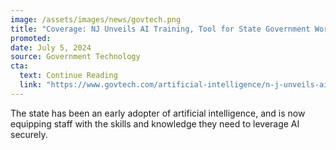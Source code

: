 ```yaml
---
image: /assets/images/news/govtech.png
title: "Coverage: NJ Unveils AI Training, Tool for State Government Workers"
promoted: 
date: July 5, 2024
source: Government Technology
cta:
  text: Continue Reading
  link: "https://www.govtech.com/artificial-intelligence/n-j-unveils-ai-training-tool-for-state-government-workers"
---
```


The state has been an early adopter of artificial intelligence, and is now equipping staff with the skills and knowledge they need to leverage AI securely.
